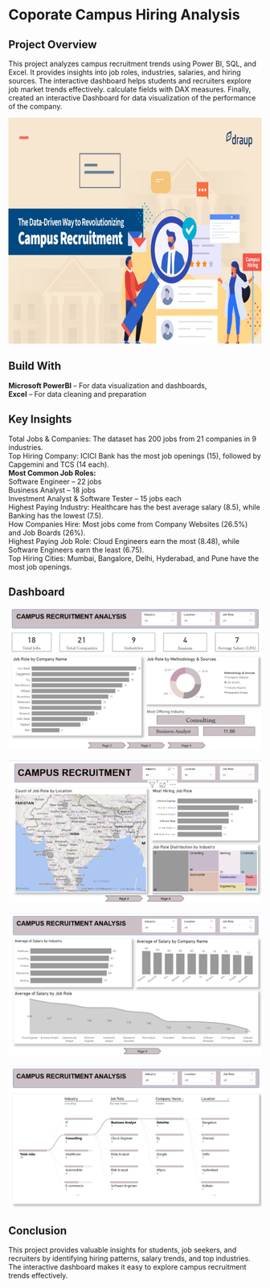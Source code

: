 # Coporate Campus Hiring Analysis

## Project Overview
This project analyzes campus recruitment trends using Power BI, SQL, and Excel. It provides insights into job roles, industries, salaries, and hiring sources. The interactive dashboard helps students and recruiters explore job market trends effectively.
calculate fields with DAX measures. Finally, created an interactive Dashboard for data visualization of the performance of the company.

<img src = "https://github.com/renukadhule/Coporate_Campus_Hiring_Analysis/blob/main/Campus.jpeg" width = "990" height = "450">

## Build With
**Microsoft PowerBI** – For data visualization and dashboards,<br>
**Excel** – For data cleaning and preparation

## Key Insights
Total Jobs & Companies: The dataset has 200 jobs from 21 companies in 9 industries.<br>
Top Hiring Company: ICICI Bank has the most job openings (15), followed by Capgemini and TCS (14 each).<br>
**Most Common Job Roles:** <br>
Software Engineer – 22 jobs<br>
Business Analyst – 18 jobs<br>
Investment Analyst & Software Tester – 15 jobs each<br>
Highest Paying Industry: Healthcare has the best average salary (8.5), while Banking has the lowest (7.5).<br>
How Companies Hire: Most jobs come from Company Websites (26.5%) and Job Boards (26%).<br>
Highest Paying Job Role: Cloud Engineers earn the most (8.48), while Software Engineers earn the least (6.75).<br>
Top Hiring Cities: Mumbai, Bangalore, Delhi, Hyderabad, and Pune have the most job openings.<br>



## Dashboard
![Image](https://github.com/renukadhule/Coporate_Campus_Hiring_Analysis/blob/main/Snapshots/First.png)<br><br>
![Image](https://github.com/renukadhule/Coporate_Campus_Hiring_Analysis/blob/main/Snapshots/Second.png)<br><br>
![Image](https://github.com/renukadhule/Coporate_Campus_Hiring_Analysis/blob/main/Snapshots/Third.png)<br><br>
![Image](https://github.com/renukadhule/Coporate_Campus_Hiring_Analysis/blob/main/Snapshots/Fourth.png)

## Conclusion
This project provides valuable insights for students, job seekers, and recruiters by identifying hiring patterns, salary trends, and top industries. The interactive dashboard makes it easy to explore campus recruitment trends effectively.
